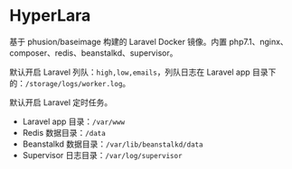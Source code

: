 # HyperLara

基于 phusion/baseimage 构建的 Laravel Docker 镜像。内置 php7.1、nginx、composer、redis、beanstalkd、supervisor。

默认开启 Laravel 列队：`high,low,emails`，列队日志在 Laravel app 目录下的：`/storage/logs/worker.log`。

默认开启 Laravel 定时任务。

- Laravel app 目录：`/var/www`
- Redis 数据目录：`/data`
- Beanstalkd 数据目录：`/var/lib/beanstalkd/data`
- Supervisor 日志目录：`/var/log/supervisor`